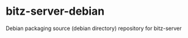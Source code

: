 bitz-server-debian
==================

Debian packaging source (debian directory) repository for bitz-server


